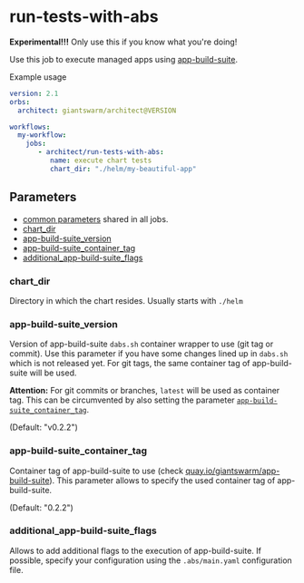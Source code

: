 # run-tests-with-abs

**Experimental!!!** Only use this if you know what you're doing!

Use this job to execute managed apps using [app-build-suite](https://github.com/giantswarm/app-build-suite).

Example usage

```yaml
version: 2.1
orbs:
  architect: giantswarm/architect@VERSION

workflows:
  my-workflow:
    jobs:
       - architect/run-tests-with-abs:
          name: execute chart tests
          chart_dir: "./helm/my-beautiful-app"
```

## Parameters

- [common parameters](common.md#parameters) shared in all jobs.
- [chart_dir](#chart_dir)
- [app-build-suite_version](#app-build-suite_version)
- [app-build-suite_container_tag](#app-build-suite_container_tag)
- [additional_app-build-suite_flags](#additional_app-build-suite_flags)

### chart_dir

Directory in which the chart resides. Usually starts with `./helm`

### app-build-suite_version

Version of app-build-suite `dabs.sh` container wrapper to use (git tag or commit).
Use this parameter if you have some changes lined up in `dabs.sh` which is not released yet.
For git tags, the same container tag of app-build-suite will be used.

**Attention:** For git commits or branches, `latest` will be used as container tag.
This can be circumvented by also setting the parameter [`app-build-suite_container_tag`](#app-build-suite_container_tag).

(Default: "v0.2.2")

### app-build-suite_container_tag

Container tag of app-build-suite to use (check [quay.io/giantswarm/app-build-suite](https://quay.io/giantswarm/app-build-suite)).
This parameter allows to specify the used container tag of app-build-suite.

(Default: "0.2.2")

### additional_app-build-suite_flags

Allows to add additional flags to the execution of app-build-suite.
If possible, specify your configuration using the `.abs/main.yaml` configuration file.
